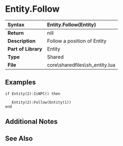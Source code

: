 # Entity.Follow #
| **Syntax** | Entity.Follow(Entity) |
|:-----------|:----------------------|
| **Return** | nill |
| **Description** | Follow a position of Entity  |
| **Part of Library** | Entity |
| **Type** | Shared |
| **File** | core\sharedfiles\sh\_entity.lua |

## Examples ##
```
if Entity(2):IsNPC() then

   Entity(2):Follow(Entity(1))
end
```
## Additional Notes ##

## See Also ##